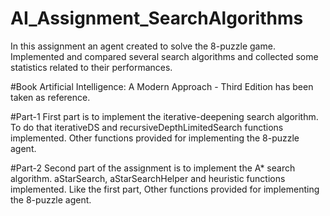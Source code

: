 # AI_Assignment_SearchAlgorithms
In this assignment an agent created to solve the 8-puzzle game.
Implemented and compared several search algorithms and collected some statistics related to their performances. 

#Book
Artificial Intelligence: A Modern Approach - Third Edition has been taken as reference.

#Part-1
First part is to implement the iterative-deepening search algorithm. To do that iterativeDS and recursiveDepthLimitedSearch
functions implemented. Other functions provided for implementing the 8-puzzle agent.

#Part-2
Second part of the assignment is to implement the A* search algorithm. aStarSearch, aStarSearchHelper and heuristic functions implemented.
Like the first part, Other functions provided for implementing the 8-puzzle agent.
